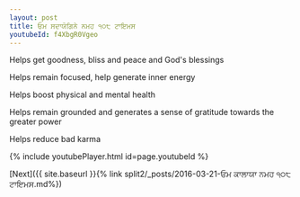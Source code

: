 ```yaml
---
layout: post
title: ਓਮ ਸਦਾਯੋਗਿਨੇ ਨਮਹ ੧੦੮ ਟਾਇਮਸ
youtubeId: f4XbgR0Vgeo
---
```

 
 
Helps get goodness, bliss and peace and God's blessings
 
Helps remain focused, help generate inner energy 
 
Helps boost physical and mental health 
 
Helps remain grounded and generates a sense of gratitude towards the greater power 
 
Helps reduce bad karma
 
 
 
 


{% include youtubePlayer.html id=page.youtubeId %}
 
[Next]({{ site.baseurl }}{% link  split2/_posts/2016-03-21-ਓਮ ਕਾਲਾਯਾ ਨਮਹ ੧੦੮ ਟਾਇਮਸ.md%})
 
